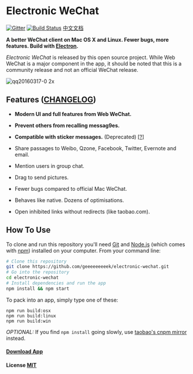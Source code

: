 # Electronic WeChat

[![Gitter](https://badges.gitter.im/geeeeeeeeek/electronic-wechat.svg)](https://gitter.im/geeeeeeeeek/electronic-wechat?utm_source=badge&utm_medium=badge&utm_campaign=pr-badge&utm_content=body_badge)  [![Build Status](https://travis-ci.org/geeeeeeeeek/electronic-wechat.svg?branch=master)](https://travis-ci.org/geeeeeeeeek/electronic-wechat)  [中文文档](README_zh.md)

**A better WeChat client on Mac OS X and Linux. Fewer bugs, more features. Build with [Electron](https://github.com/atom/electron).** 

*Electronic WeChat* is released by this open source project. While Web WeChat is a major component  in the app, it should be noted that this is a community release and not an official WeChat release.

![qq20160317-0 2x](https://cloud.githubusercontent.com/assets/7262715/13844793/ec6b6dae-ec76-11e5-934e-a388527b2ede.png)

## Features ([CHANGELOG](CHANGELOG.md))

- **Modern UI and full features from Web WeChat.**
- **Prevent others from recalling messag9es.**
- **Compatible with sticker messages.** (Deprecated) [[?]](https://github.com/geeeeeeeeek/electronic-wechat/issues/2)
- Share passages to Weibo, Qzone, Facebook, Twitter, Evernote and email.
- Mention users in group chat.
- Drag to send pictures.
- Fewer bugs compared to official Mac WeChat.
- Behaves like native. Dozens of optimisations.


- Open inhibited links without redirects (like taobao.com).

## How To Use

To clone and run this repository you'll need [Git](https://git-scm.com) and [Node.js](https://nodejs.org/en/download/) (which comes with [npm](https://www.npmjs.com/)) installed on your computer. From your command line:

``` bash
# Clone this repository
git clone https://github.com/geeeeeeeeek/electronic-wechat.git
# Go into the repository
cd electronic-wechat
# Install dependencies and run the app
npm install && npm start
```

To pack into an app, simply type one of these:

``` shell
npm run build:osx
npm run build:linux
npm run build:win
```

*OPTIONAL:* If you find `npm install` going slowly, use [taobao's cnpm mirror](http://npm.taobao.org/) instead.

#### [Download App](https://github.com/geeeeeeeeek/electronic-wechat/releases)

#### License [MIT](LICENSE.md)
